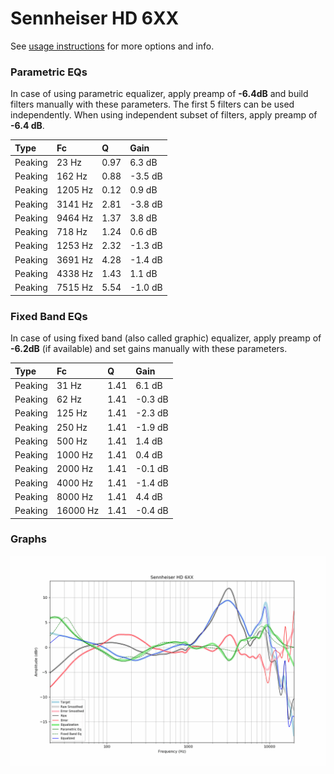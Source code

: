 # Sennheiser HD 6XX
See [usage instructions](https://github.com/jaakkopasanen/AutoEq#usage) for more options and info.

### Parametric EQs
In case of using parametric equalizer, apply preamp of **-6.4dB** and build filters manually
with these parameters. The first 5 filters can be used independently.
When using independent subset of filters, apply preamp of **-6.4 dB**.

| Type    | Fc      |    Q | Gain    |
|:--------|:--------|:-----|:--------|
| Peaking | 23 Hz   | 0.97 | 6.3 dB  |
| Peaking | 162 Hz  | 0.88 | -3.5 dB |
| Peaking | 1205 Hz | 0.12 | 0.9 dB  |
| Peaking | 3141 Hz | 2.81 | -3.8 dB |
| Peaking | 9464 Hz | 1.37 | 3.8 dB  |
| Peaking | 718 Hz  | 1.24 | 0.6 dB  |
| Peaking | 1253 Hz | 2.32 | -1.3 dB |
| Peaking | 3691 Hz | 4.28 | -1.4 dB |
| Peaking | 4338 Hz | 1.43 | 1.1 dB  |
| Peaking | 7515 Hz | 5.54 | -1.0 dB |

### Fixed Band EQs
In case of using fixed band (also called graphic) equalizer, apply preamp of **-6.2dB**
(if available) and set gains manually with these parameters.

| Type    | Fc       |    Q | Gain    |
|:--------|:---------|:-----|:--------|
| Peaking | 31 Hz    | 1.41 | 6.1 dB  |
| Peaking | 62 Hz    | 1.41 | -0.3 dB |
| Peaking | 125 Hz   | 1.41 | -2.3 dB |
| Peaking | 250 Hz   | 1.41 | -1.9 dB |
| Peaking | 500 Hz   | 1.41 | 1.4 dB  |
| Peaking | 1000 Hz  | 1.41 | 0.4 dB  |
| Peaking | 2000 Hz  | 1.41 | -0.1 dB |
| Peaking | 4000 Hz  | 1.41 | -1.4 dB |
| Peaking | 8000 Hz  | 1.41 | 4.4 dB  |
| Peaking | 16000 Hz | 1.41 | -0.4 dB |

### Graphs
![](./Sennheiser%20HD%206XX.png)